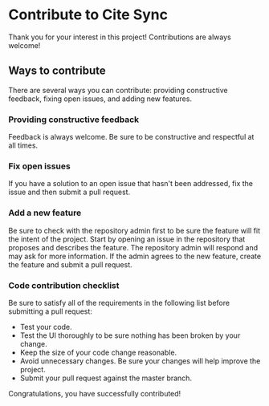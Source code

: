 # Contribute to Cite Sync

Thank you for your interest in this project! Contributions are always welcome!

## Ways to contribute 

There are several ways you can contribute: providing constructive feedback, fixing open issues, and adding new features. 

### Providing constructive feedback

Feedback is always welcome. Be sure to be constructive and respectful at all times.

### Fix open issues

If you have a solution to an open issue that hasn't been addressed, fix the issue and then submit a pull request.

### Add a new feature

Be sure to check with the repository admin first to be sure the feature will fit the intent of the project. Start by opening an issue in the repository that proposes and describes the feature. The repository admin will respond and may ask for more information. If the admin agrees to the new feature, create the feature and submit a pull request.

### Code contribution checklist

Be sure to satisfy all of the requirements in the following list before submitting a pull request: 

- Test your code.
- Test the UI thoroughly to be sure nothing has been broken by your change.
- Keep the size of your code change reasonable.
- Avoid unnecessary changes. Be sure your changes will help improve the project.
- Submit your pull request against the master branch.

Congratulations, you have successfully contributed! 

